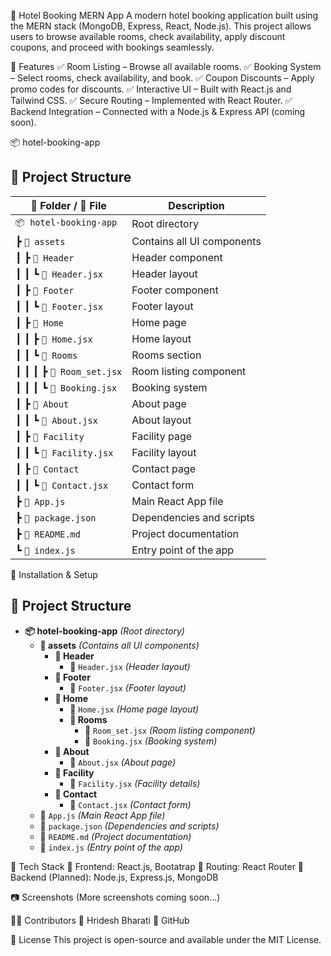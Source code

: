 🏨 Hotel Booking MERN App
A modern hotel booking application built using the MERN stack (MongoDB, Express, React, Node.js).
This project allows users to browse available rooms, check availability, apply discount coupons, and proceed with bookings seamlessly.

🚀 Features
✅ Room Listing – Browse all available rooms.
✅ Booking System – Select rooms, check availability, and book.
✅ Coupon Discounts – Apply promo codes for discounts.
✅ Interactive UI – Built with React.js and Tailwind CSS.
✅ Secure Routing – Implemented with React Router.
✅ Backend Integration – Connected with a Node.js & Express API (coming soon).

📦 hotel-booking-app
## 📂 Project Structure  

| 📁 Folder / 📄 File       | Description |
|--------------------------|-------------|
| `📦 hotel-booking-app`   | Root directory |
| ┣ `📂 assets`            | Contains all UI components |
| ┃ ┣ `📂 Header`          | Header component |
| ┃ ┃ ┗ `📜 Header.jsx`    | Header layout |
| ┃ ┣ `📂 Footer`          | Footer component |
| ┃ ┃ ┗ `📜 Footer.jsx`    | Footer layout |
| ┃ ┣ `📂 Home`            | Home page |
| ┃ ┃ ┣ `📜 Home.jsx`      | Home layout |
| ┃ ┃ ┗ `📂 Rooms`        | Rooms section |
| ┃ ┃ ┃ ┣ `📜 Room_set.jsx` | Room listing component |
| ┃ ┃ ┃ ┗ `📜 Booking.jsx`  | Booking system |
| ┃ ┣ `📂 About`           | About page |
| ┃ ┃ ┗ `📜 About.jsx`     | About layout |
| ┃ ┣ `📂 Facility`        | Facility page |
| ┃ ┃ ┗ `📜 Facility.jsx`  | Facility layout |
| ┃ ┣ `📂 Contact`         | Contact page |
| ┃ ┃ ┗ `📜 Contact.jsx`   | Contact form |
| ┣ `📜 App.js`            | Main React App file |
| ┣ `📜 package.json`      | Dependencies and scripts |
| ┣ `📜 README.md`         | Project documentation |
| ┗ `📜 index.js`          | Entry point of the app |


🔧 Installation & Setup
## 📂 Project Structure  

- **📦 hotel-booking-app** *(Root directory)*
  - **📂 assets** *(Contains all UI components)*
    - **📂 Header**
      - 📜 `Header.jsx` *(Header layout)*
    - **📂 Footer**
      - 📜 `Footer.jsx` *(Footer layout)*
    - **📂 Home**
      - 📜 `Home.jsx` *(Home page layout)*
      - **📂 Rooms**
        - 📜 `Room_set.jsx` *(Room listing component)*
        - 📜 `Booking.jsx` *(Booking system)*
    - **📂 About**
      - 📜 `About.jsx` *(About page)*
    - **📂 Facility**
      - 📜 `Facility.jsx` *(Facility details)*
    - **📂 Contact**
      - 📜 `Contact.jsx` *(Contact form)*
  - 📜 `App.js` *(Main React App file)*
  - 📜 `package.json` *(Dependencies and scripts)*
  - 📜 `README.md` *(Project documentation)*
  - 📜 `index.js` *(Entry point of the app)*

🎨 Tech Stack
🔹 Frontend: React.js, Bootatrap
🔹 Routing: React Router
🔹 Backend (Planned): Node.js, Express.js, MongoDB

📷 Screenshots
(More screenshots coming soon...)

👨‍💻 Contributors
👤 Hridesh Bharati
🔗 GitHub

📜 License
This project is open-source and available under the MIT License.